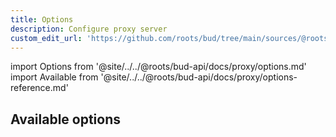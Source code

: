 ```yaml
---
title: Options
description: Configure proxy server
custom_edit_url: 'https://github.com/roots/bud/tree/main/sources/@roots/bud-api/docs/proxy'
---
```


import Options from '@site/../../@roots/bud-api/docs/proxy/options.md'
import Available from '@site/../../@roots/bud-api/docs/proxy/options-reference.md'

<Options />

## Available options

<Available />
